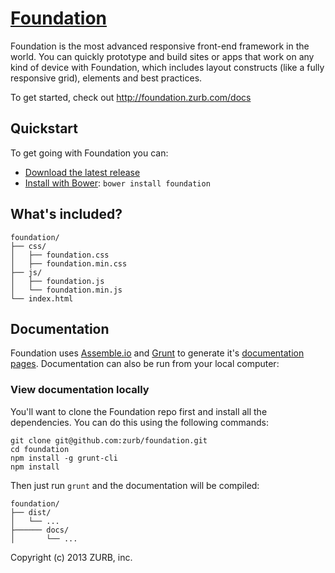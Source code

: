 # [Foundation](http://foundation.zurb.com)

Foundation is the most advanced responsive front-end framework in the world. You can quickly prototype and build sites or apps that work on any kind of device with Foundation, which includes layout constructs (like a fully responsive grid), elements and best practices.

To get started, check out <http://foundation.zurb.com/docs>


## Quickstart

To get going with Foundation you can:

  * [Download the latest release](http://foundation.zurb.com/releases/latest.zip)
  * [Install with Bower](http://bower.io): `bower install foundation`

## What's included?

```
foundation/
├── css/
│   ├── foundation.css
│   ├── foundation.min.css
├── js/
│   ├── foundation.js
│   └── foundation.min.js
└── index.html
```

## Documentation

Foundation uses [Assemble.io](http://assemble.io) and [Grunt](http://gruntjs.com/) to generate it's [documentation pages](http://foundation.zurb.com/docs). Documentation can also be run from your local computer:

### View documentation locally

You'll want to clone the Foundation repo first and install all the dependencies. You can do this using the following commands:

```
git clone git@github.com:zurb/foundation.git
cd foundation
npm install -g grunt-cli
npm install
```

Then just run `grunt` and the documentation will be compiled:

```
foundation/
├── dist/
│   └── ...
├────── docs/
│       └── ...
```

Copyright (c) 2013 ZURB, inc.

